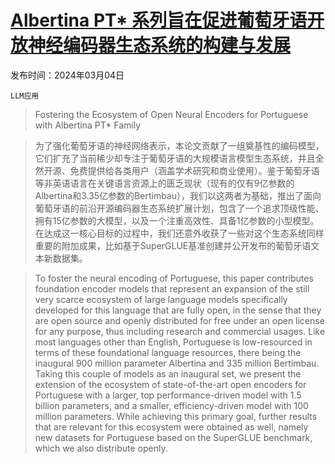 # [Albertina PT* 系列旨在促进葡萄牙语开放神经编码器生态系统的构建与发展](https://arxiv.org/abs/2403.01897)

发布时间：2024年03月04日

`LLM应用`

> Fostering the Ecosystem of Open Neural Encoders for Portuguese with Albertina PT* Family

> 为了强化葡萄牙语的神经网络表示，本论文贡献了一组奠基性的编码模型，它们扩充了当前稀少却专注于葡萄牙语的大规模语言模型生态系统，并且全然开源、免费提供给各类用户（涵盖学术研究和商业使用）。鉴于葡萄牙语等非英语语言在关键语言资源上的匮乏现状（现有的仅有9亿参数的Albertina和3.35亿参数的Bertimbau），我们以这两者为基础，推出了面向葡萄牙语的前沿开源编码器生态系统扩展计划，包含了一个追求顶级性能、拥有15亿参数的大模型，以及一个注重高效性、具备1亿参数的小型模型。在达成这一核心目标的过程中，我们还意外收获了一些对这个生态系统同样重要的附加成果，比如基于SuperGLUE基准创建并公开发布的葡萄牙语文本新数据集。

> To foster the neural encoding of Portuguese, this paper contributes foundation encoder models that represent an expansion of the still very scarce ecosystem of large language models specifically developed for this language that are fully open, in the sense that they are open source and openly distributed for free under an open license for any purpose, thus including research and commercial usages. Like most languages other than English, Portuguese is low-resourced in terms of these foundational language resources, there being the inaugural 900 million parameter Albertina and 335 million Bertimbau. Taking this couple of models as an inaugural set, we present the extension of the ecosystem of state-of-the-art open encoders for Portuguese with a larger, top performance-driven model with 1.5 billion parameters, and a smaller, efficiency-driven model with 100 million parameters. While achieving this primary goal, further results that are relevant for this ecosystem were obtained as well, namely new datasets for Portuguese based on the SuperGLUE benchmark, which we also distribute openly.